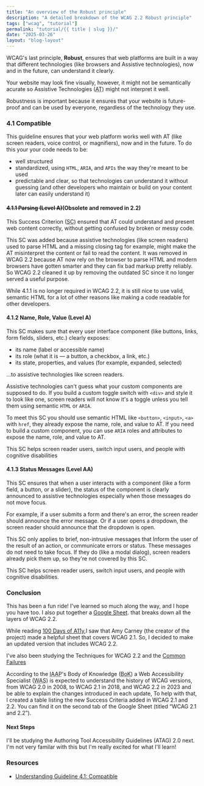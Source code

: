 ```yaml
---
title: "An overview of the Robust principle"
description: "A detailed breakdown of the WCAG 2.2 Robust principle"
tags: ["wcag", "tutorial"]
permalink: "tutorial/{{ title | slug }}/"
date: "2025-03-26"
layout: "blog-layout"
---
```


<div class="blog">
  <p>WCAG's last principle, <strong>Robust</strong>, ensures that web platforms are built in a way that different technologies (like browsers and Assistive technologies), now and in the future, can understand it clearly.
  </p>
  <p>Your website may look fine visually, however, it might not be semantically acurate so Assistive Technologies (<abbr
      title="Assistive Technologies">AT</abbr>) might not interpret it well.</p>
  <p>Robustness is important because it ensures that your website is future-proof and can be used by everyone,
    regardless
    of the technology they use.</p>
  <h3>4.1 Compatible</h3>
  <p>This guideline ensures that your web platform works well with AT (like screen readers, voice
    control, or magnifiers), now and in the future. To do this your your code needs to be: </p>

  <ul>
    <li>well structured</li>
    <li>standardized, using <code>HTML</code>, <code>ARIA</code>, and <code>APIs</code> the way they're meant to be used
    </li>
    <li>predictable and clear, so that technologies can understand it without guessing (and other developers who
      maintain or build on your content later can easily understand it)</li>
  </ul>

  <h4><s>4.1.1 Parsing (Level A)</s>(Obsolete and removed in 2.2)</h4>
  <p>This Success Criterion (<abbr title="Success Criterion">SC</abbr>) ensured that AT could understand and present web
    content correctly, without getting confused by broken or messy code.</p>
  <p>This SC was added because assistive technologies (like screen readers) used to parse HTML and a missing closing tag
    for example, might make the AT misinterpret the content or fail to read the content. It was removed in WCAG 2.2
    because AT now rely on the browser to parse HTML and modern browsers have gotten smarter and they can fix bad markup
    pretty reliably. So WCAG 2.2 cleaned it up by removing the outdated SC since it no longer served a useful purpose.
  </p>
  <p>While 4.1.1 is no longer required in WCAG 2.2, it is still nice to use valid, semantic HTML for a lot of other
    reasons like making a code readable for other developers.</p>

  <h4>4.1.2 Name, Role, Value (Level A)</h4>
  <p>This SC makes sure that every user interface component (like buttons, links, form fields, sliders, etc.) clearly
    exposes:</p>
  <ul>
    <li>its name (label or accessible name)</li>
    <li>its role (what it is — a button, a checkbox, a link, etc.)</li>
    <li>its state, properties, and values (for example, expanded, selected)</li>
  </ul>

  <p>...to assistive technologies like screen readers.</p>

  <p>Assistive technologies can't guess what your custom components are supposed to do. If you build a custom toggle
    switch with <code>&lt;div&gt;</code> and style it to look like one, screen readers will not know it's a toggle
    unless you tell them using semantic <code>HTML</code> or <code>ARIA</code>.
  </p>
  <p>To meet this SC you should use semantic HTML like <code>&lt;button&gt;</code>, <code>&lt;input&gt;</code>,
    <code>&lt;a&gt;</code> with <code>href</code>, they already expose the name, role, and value to AT. If you need to
    build a custom component, you can use <code>ARIA</code> roles and attributes to expose the name, role, and value to
    AT.
  </p>
  <p>This SC helps screen reader users, switch input users, and people with cognitive disabilities</p>

  <h4>4.1.3 Status Messages (Level AA)</h4>
  <p>This SC ensures that when a user interacts with a component (like a form field, a button, or a slider), the status
    of the component is clearly announced to assistive technologies especially when those messages do not move focus.
  </p>
  <p>For example, if a user submits a form and there's an error, the screen reader should announce the error message.
    Or if a user opens a dropdown, the screen reader should announce that the dropdown is open.</p>
  <p class="note">This SC only applies to brief, non-intrusive messages that Inform the user of the result of an action,
    or communicate errors or status. These messages do not need to take focus. If they do (like a modal dialog), screen
    readers already pick them up, so they're not covered by this SC.</p>
  <p>This SC helps screen reader users, switch input users, and people with cognitive disabilities.</p>

  <h3>Conclusion</h3>
  <p>This has been a fun ride! I've learned so much along the way, and I hope you have too. I also put together a <a
      href="https://docs.google.com/spreadsheets/d/1gs3P-1F4ATPrsx87_16RoQVLZVaIRI5Np2rEhnIL9fM/edit?usp=sharing"
      target="_blank" rel="noopener noreferrer">Google Sheet</a>. that breaks down all the layers of WCAG 2.2.</p>

  <p>While reading <a href="https://100daysofa11y.com/was/" target="_blank" rel="noopener noreferrer">100 Days of
      A11y</a>,I saw that Amy Carney (the creator of the project) made a helpful sheet that covers WCAG 2.1. So, I
    decided
    to make an updated version that includes WCAG 2.2.</p>

  <p>I've also been studying the Techniques for WCAG 2.2 and the <a
      href="https://www.w3.org/WAI/WCAG22/Techniques/#failures" target="_blank" rel="noopener noreferrer">Common
      Failures</a></p>

  <p>According to the <abbr title="International Association of Administrative Professionals">IAAP</abbr>'s Body of
    Knowledge
    (<abbr title="Body of Knowledge">BoK</abbr>) a Web Accessibility Specialist (<abbr
      title="Web Accessibility Specialist">WAS</abbr>) is expected to understand the history of WCAG versions, from WCAG
    2.0 in 2008, to WCAG 2.1 in 2018, and WCAG 2.2 in 2023 and be able to explain the changes introduced in each
    update, To help with that, I created a table listing the new Success Criteria added in WCAG 2.1 and 2.2. You can
    find it on the second tab of the Google Sheet (titled “WCAG 2.1 and 2.2”).</p>

  <h4 class="big-text">Next Steps</h4>
  <p>I'll be studying the Authoring Tool Accessibility Guidelines (ATAG) 2.0 next. I'm not very familar with this but
    I'm really excited for what I'll learn!</p>

  <h3>Resources</h3>
  <ul>
    <li>
      <a href="https://www.w3.org/WAI/WCAG22/Understanding/compatible.html" target="_blank"
        rel="noopener noreferrer">Understanding Guideline 4.1: Compatible</a>
    </li>
  </ul>

</div>
